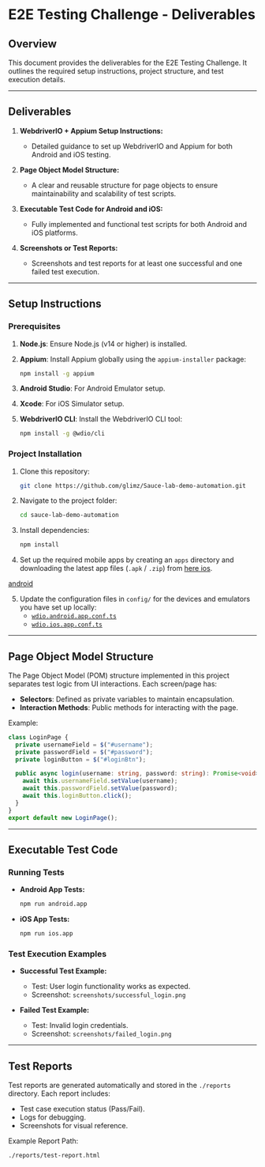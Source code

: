 # E2E Testing Challenge - Deliverables

## Overview
This document provides the deliverables for the E2E Testing Challenge. It outlines the required setup instructions, project structure, and test execution details.

---

## Deliverables

1. **WebdriverIO + Appium Setup Instructions:**
   - Detailed guidance to set up WebdriverIO and Appium for both Android and iOS testing.
   
2. **Page Object Model Structure:**
   - A clear and reusable structure for page objects to ensure maintainability and scalability of test scripts.

3. **Executable Test Code for Android and iOS:**
   - Fully implemented and functional test scripts for both Android and iOS platforms.

4. **Screenshots or Test Reports:**
   - Screenshots and test reports for at least one successful and one failed test execution.

---

## Setup Instructions

### Prerequisites

1. **Node.js**: Ensure Node.js (v14 or higher) is installed.
2. **Appium**: Install Appium globally using the `appium-installer` package:

   ```sh
   npm install -g appium
   ```

3. **Android Studio**: For Android Emulator setup.
4. **Xcode**: For iOS Simulator setup.
5. **WebdriverIO CLI**: Install the WebdriverIO CLI tool:

   ```sh
   npm install -g @wdio/cli
   ```

### Project Installation

1. Clone this repository:

   ```sh
   git clone https://github.com/glimz/Sauce-lab-demo-automation.git
   ```

2. Navigate to the project folder:

   ```sh
   cd sauce-lab-demo-automation
   ```

3. Install dependencies:

   ```sh
   npm install
   ```

4. Set up the required mobile apps by creating an `apps` directory and downloading the latest app files (`.apk` / `.zip`) from [here ios](https://github.com/saucelabs/my-demo-app-ios).

[android](https://github.com/saucelabs/my-demo-app-android)

5. Update the configuration files in `config/` for the devices and emulators you have set up locally:
   - [`wdio.android.app.conf.ts`](./config/wdio.android.app.conf.ts)
   - [`wdio.ios.app.conf.ts`](./config/wdio.ios.app.conf.ts)

---

## Page Object Model Structure
The Page Object Model (POM) structure implemented in this project separates test logic from UI interactions. Each screen/page has:

- **Selectors**: Defined as private variables to maintain encapsulation.
- **Interaction Methods**: Public methods for interacting with the page.

Example:
```typescript
class LoginPage {
  private usernameField = $("#username");
  private passwordField = $("#password");
  private loginButton = $("#loginBtn");

  public async login(username: string, password: string): Promise<void> {
    await this.usernameField.setValue(username);
    await this.passwordField.setValue(password);
    await this.loginButton.click();
  }
}
export default new LoginPage();
```

---

## Executable Test Code
### Running Tests

- **Android App Tests:**

  ```sh
  npm run android.app
  ```

- **iOS App Tests:**

  ```sh
  npm run ios.app
  ```

### Test Execution Examples

- **Successful Test Example:**
  - Test: User login functionality works as expected.
  - Screenshot: `screenshots/successful_login.png`

- **Failed Test Example:**
  - Test: Invalid login credentials.
  - Screenshot: `screenshots/failed_login.png`

---

## Test Reports
Test reports are generated automatically and stored in the `./reports` directory. Each report includes:

- Test case execution status (Pass/Fail).
- Logs for debugging.
- Screenshots for visual reference.

Example Report Path:
```sh
./reports/test-report.html
